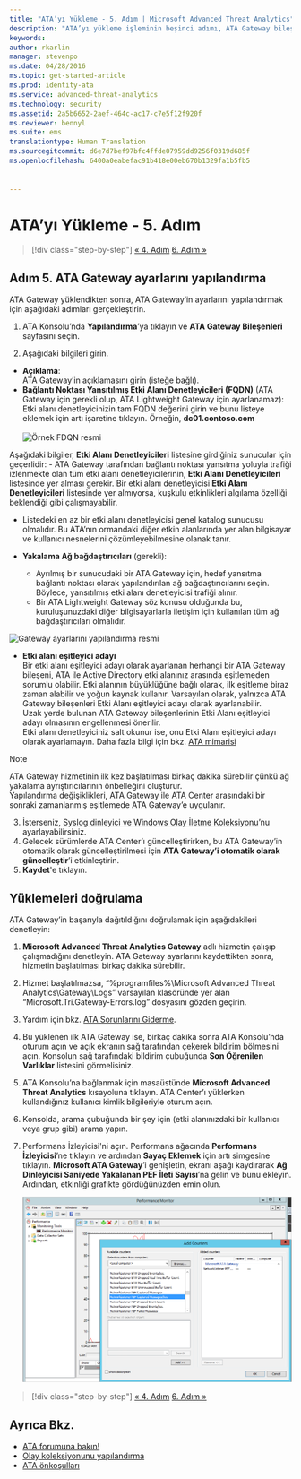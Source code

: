 ```yaml
---
title: "ATA’yı Yükleme - 5. Adım | Microsoft Advanced Threat Analytics"
description: "ATA’yı yükleme işleminin beşinci adımı, ATA Gateway bileşeniniz için ayarları yapılandırmanıza yardımcı olur."
keywords: 
author: rkarlin
manager: stevenpo
ms.date: 04/28/2016
ms.topic: get-started-article
ms.prod: identity-ata
ms.service: advanced-threat-analytics
ms.technology: security
ms.assetid: 2a5b6652-2aef-464c-ac17-c7e5f12f920f
ms.reviewer: bennyl
ms.suite: ems
translationtype: Human Translation
ms.sourcegitcommit: d6e7d7bef97bfc4ffde07959dd9256f0319d685f
ms.openlocfilehash: 6400a0eabefac91b418e00eb670b1329fa1b5fb5


---
```


# ATA’yı Yükleme - 5. Adım

>[!div class="step-by-step"]
[« 4. Adım](install-ata-step4.md)
[6. Adım »](install-ata-step6.md)


## Adım 5. ATA Gateway ayarlarını yapılandırma
ATA Gateway yüklendikten sonra, ATA Gateway’in ayarlarını yapılandırmak için aşağıdaki adımları gerçekleştirin.

1.  ATA Konsolu’nda **Yapılandırma**’ya tıklayın ve **ATA Gateway Bileşenleri** sayfasını seçin.

2.  Aşağıdaki bilgileri girin.

  - **Açıklama**: <br>ATA Gateway’in açıklamasını girin (isteğe bağlı).
  - **Bağlantı Noktası Yansıtılmış Etki Alanı Denetleyicileri (FQDN)** (ATA Gateway için gerekli olup, ATA Lightweight Gateway için ayarlanamaz): <br>Etki alanı denetleyicinizin tam FQDN değerini girin ve bunu listeye eklemek için artı işaretine tıklayın. Örneğin, **dc01.contoso.com**<br /><br />![Örnek FDQN resmi](media/ATAGWDomainController.png)

Aşağıdaki bilgiler, **Etki Alanı Denetleyicileri** listesine girdiğiniz sunucular için geçerlidir: -   ATA Gateway tarafından bağlantı noktası yansıtma yoluyla trafiği izlenmekte olan tüm etki alanı denetleyicilerinin, **Etki Alanı Denetleyicileri** listesinde yer alması gerekir. Bir etki alanı denetleyicisi **Etki Alanı Denetleyicileri** listesinde yer almıyorsa, kuşkulu etkinlikleri algılama özelliği beklendiği gibi çalışmayabilir.
-   Listedeki en az bir etki alanı denetleyicisi genel katalog sunucusu olmalıdır. Bu ATA’nın ormandaki diğer etkin alanlarında yer alan bilgisayar ve kullanıcı nesnelerini çözümleyebilmesine olanak tanır.

 - **Yakalama Ağ bağdaştırıcıları** (gerekli):<br>
     - Ayrılmış bir sunucudaki bir ATA Gateway için, hedef yansıtma bağlantı noktası olarak yapılandırılan ağ bağdaştırıcılarını seçin. Böylece, yansıtılmış etki alanı denetleyicisi trafiği alınır.
     - Bir ATA Lightweight Gateway söz konusu olduğunda bu, kuruluşunuzdaki diğer bilgisayarlarla iletişim için kullanılan tüm ağ bağdaştırıcıları olmalıdır.

![Gateway ayarlarını yapılandırma resmi](media/ATA-Config-GW-Settings.jpg)

 - **Etki alanı eşitleyici adayı**<br>
Bir etki alanı eşitleyici adayı olarak ayarlanan herhangi bir ATA Gateway bileşeni, ATA ile Active Directory etki alanınız arasında eşitlemeden sorumlu olabilir. Etki alanının büyüklüğüne bağlı olarak, ilk eşitleme biraz zaman alabilir ve yoğun kaynak kullanır. Varsayılan olarak, yalnızca ATA Gateway bileşenleri Etki Alanı eşitleyici adayı olarak ayarlanabilir. <br>Uzak yerde bulunan ATA Gateway bileşenlerinin Etki Alanı eşitleyici adayı olmasının engellenmesi önerilir.<br>Etki alanı denetleyiciniz salt okunur ise, onu Etki Alanı eşitleyici adayı olarak ayarlamayın. Daha fazla bilgi için bkz. [ATA mimarisi](/advanced-threat-analytics/plan-design/ata-architecture#ata-lightweight-gateway-features)

> [!NOTE] 
> ATA Gateway hizmetinin ilk kez başlatılması birkaç dakika sürebilir çünkü ağ yakalama ayrıştırıcılarının önbelleğini oluşturur.<br>
> Yapılandırma değişiklikleri, ATA Gateway ile ATA Center arasındaki bir sonraki zamanlanmış eşitlemede ATA Gateway’e uygulanır.



    

3. İsterseniz, [Syslog dinleyici ve Windows Olay İletme Koleksiyonu](configure-event-collection.md)’nu ayarlayabilirsiniz. 
4. Gelecek sürümlerde ATA Center’ı güncelleştirirken, bu ATA Gateway’in otomatik olarak güncelleştirilmesi için **ATA Gateway’i otomatik olarak güncelleştir**’i etkinleştirin.
3.  **Kaydet**'e tıklayın.


## Yüklemeleri doğrulama
ATA Gateway’in başarıyla dağıtıldığını doğrulamak için aşağıdakileri denetleyin:

1.  **Microsoft Advanced Threat Analytics Gateway** adlı hizmetin çalışıp çalışmadığını denetleyin. ATA Gateway ayarlarını kaydettikten sonra, hizmetin başlatılması birkaç dakika sürebilir.

2.  Hizmet başlatılmazsa, “%programfiles%\Microsoft Advanced Threat Analytics\Gateway\Logs” varsayılan klasöründe yer alan “Microsoft.Tri.Gateway-Errors.log” dosyasını gözden geçirin.

3.  Yardım için bkz. [ATA Sorunlarını Giderme](/advanced-threat-analytics/troubleshoot/troubleshooting-ata-known-errors).

4.  Bu yüklenen ilk ATA Gateway ise, birkaç dakika sonra ATA Konsolu’nda oturum açın ve açık ekranın sağ tarafından çekerek bildirim bölmesini açın. Konsolun sağ tarafındaki bildirim çubuğunda **Son Öğrenilen Varlıklar** listesini görmelisiniz.

5.  ATA Konsolu’na bağlanmak için masaüstünde **Microsoft Advanced Threat Analytics** kısayoluna tıklayın. ATA Center’ı yüklerken kullandığınız kullanıcı kimlik bilgileriyle oturum açın.
6.  Konsolda, arama çubuğunda bir şey için (etki alanınızdaki bir kullanıcı veya grup gibi) arama yapın.
7.  Performans İzleyicisi'ni açın. Performans ağacında **Performans İzleyicisi**’ne tıklayın ve ardından **Sayaç Eklemek** için artı simgesine tıklayın. **Microsoft ATA Gateway**’i genişletin, ekranı aşağı kaydırarak **Ağ Dinleyicisi Saniyede Yakalanan PEF İleti Sayısı**’na gelin ve bunu ekleyin. Ardından, etkinliği grafikte gördüğünüzden emin olun.

    ![Performans sayaçlarını ekleme resmi](media/ATA-performance-monitoring-add-counters.png)


>[!div class="step-by-step"]
[« 4. Adım](install-ata-step4.md)
[6. Adım »](install-ata-step6.md)

## Ayrıca Bkz.

- [ATA forumuna bakın!](https://social.technet.microsoft.com/Forums/security/home?forum=mata)
- [Olay koleksiyonunu yapılandırma](configure-event-collection.md)
- [ATA önkoşulları](/advanced-threat-analytics/plan-design/ata-prerequisites)




<!--HONumber=Jun16_HO4-->


